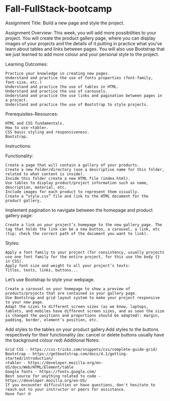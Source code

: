 # Fall-FullStack-bootcamp

Assignment Title: Build a new page and style the project.

Assignment Overview: This week, you will add more possibilities to your project. You will create the product gallery page, where you can display images of your projects and the details of it putting in practice what you’ve learn about tables and links between pages. You will also use Bootstrap that we just learned to add more colour and your personal style to the project.

Learning Outcomes:

    Practice your knowledge in creating new pages.
    Understand and practice the use of fonts properties (font-family, font-size, etc.)
    Understand and practice the use of tables in HTML.
    Understand and practice the use of carousels.
    Understand and practice the use links and pagination between pages in a project.
    Understand and practice the use of Bootstrap to style projects.

Prerequisites-Resources:

    HTML and CSS fundamentals.
    How to use <table>.
    CSS basic styling and responsiveness.
    Bootstrap.

Instructions:

Functionality:

    Create a page that will contain a gallery of your products.
    Create a new folder/directory (use a descriptive name for this folder, related to what content is inside).
    Inside this folder create a new HTML file (index.html).
    Use tables to display product/project information such as name, description, material, etc.
    Include images for each product to represent them visually.
    Create a “style.css” file and link to the HTML document for the product gallery.

Implement pagination to navigate between the homepage and product gallery page:

    Create a link on your project’s homepage to the new gallery page. The tag that holds the link can be a new button, a carousel, a link, etc (tip: check the correct path of the document you want to link).

Styles:

    Apply a font family to your project (for consistency, usually projects use one font family for the entire project, for this use the body {} in CSS).
    Apply font size and weight to all your project’s texts:
    Titles, texts, links, buttons...

Let’s use Bootstrap to style your webpage.

    Create a carousel on your homepage to show a preview of products/projects that are contained in your gallery page.
    Use Bootstrap and grid layout system to make your project responsive to your new page.
    Adapt the sizes to different screen sizes (as we know, laptops, tablets, and mobiles have different screen sizes, and as soon the size is changed the positions and proportions should be adapted): margin, padding, border, element’s position, etc.

Add styles to the tables on your product gallery.Add styles to the buttons respectively for their functionality (ex: cancel or delete buttons usually have the background colour red)
Additional Notes:

    Grid CSS - https://css-tricks.com/snippets/css/complete-guide-grid/
    Bootstrap - https://getbootstrap.com/docs/4.1/getting-started/introduction/
    <table> - https://developer.mozilla.org/en-US/docs/Web/HTML/Element/table
    Google fonts - https://fonts.google.com/
    Best source for anything related to code - https://developer.mozilla.org/en-US/
    If you encounter difficulties or have questions, don't hesitate to reach out to your instructor or peers for assistance.
    Have fun! 🤓
